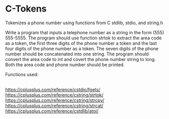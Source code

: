 # C-Tokens
Tokenizes a phone number using functions from C stdlib, stdio, and string.h


Write a program that inputs a telephone number as a string in the form (555) 555-5555. The program should use function strtok to extract the area code as a token, the first three digits of the phone number a token and the last four digits of the phone number as a token. The seven digits of the phone number should be concatenated into one string. The program should convert the area code to int and covert the phone number string to long. Both the area code and phone number should be printed.


Functions used:

<br>https://cplusplus.com/reference/cstdio/fgets/
<br>https://cplusplus.com/reference/cstring/strtok/
<br>https://cplusplus.com/reference/cstring/strcpy/
<br>https://cplusplus.com/reference/cstring/strcat/
<br>https://cplusplus.com/reference/cstdlib/atoi/
